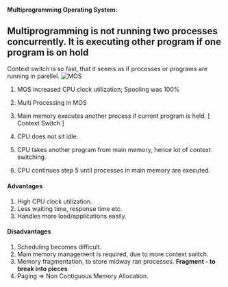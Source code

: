 #### Multiprogramming Operating System:

## Multiprogramming is not running two processes concurrently. It is executing other program if one program is on hold
Context switch is so fast, that it seems as if processes or programs are running in parellel.
![MOS](https://www.includehelp.com/operating-systems/images/multiprogramming.jpg)

1) MOS increased CPU clock utilization; Spooling was 100%
2) Multi Processing in MOS
3) Main memory executes another process if current program is held. [ Context Switch ]

4) CPU does not sit idle.
5) CPU takes another program from main memory, hence lot of context switching.
6) CPU continues step 5 until processes in main memory are executed.

#### Advantages

1) High CPU clock utilization.
2) Less waiting time, response time etc.
3) Handles more load/applications easily.

#### Disadvantages

1) Scheduling becomes difficult.
2) Main memory management is required, due to more context switch.
3) Memory fragmentation, to store midway ran processes.
 **Fragment - to break into pieces**
4) Paging => Non Contiguous Memory Allocation.
